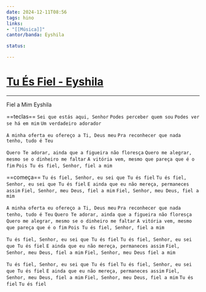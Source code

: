 ```yaml
---
date: 2024-12-11T08:56
tags: hino
links: 
- "[[Música]]"
cantor/banda: Eyshila

status: 

---
```

# [Tu És Fiel - Eyshila](https://www.youtube.com/watch?v=ifHR8cwNwXw)
---

Fiel a Mim
Eyshila

==teclas==
`Sei que estás aqui, Senhor`
`Podes perceber quem sou`
`Podes ver se há em mim`
`Um verdadeiro adorador`

`A minha oferta eu ofereço a Ti, Deus meu`
`Pra reconhecer que nada tenho, tudo é Teu`

`Quero Te adorar, ainda que a figueira não floresça`
`Quero me alegrar, mesmo se o dinheiro me faltar`
`A vitória vem, mesmo que pareça que é o fim`
`Pois Tu és fiel, Senhor, fiel a mim`

==começa==
`Tu és fiel, Senhor, eu sei que Tu és fiel`
`Tu és fiel, Senhor, eu sei que Tu és fiel`
`E ainda que eu não mereça, permaneces assim`
`Fiel, Senhor, meu Deus, fiel a mim`
`Fiel, Senhor, meu Deus, fiel a mim`

`A minha oferta eu ofereço a Ti, Deus meu`
`Pra reconhecer que nada tenho, tudo é Teu`
`Quero Te adorar, ainda que a figueira não floresça`
`Quero me alegrar, mesmo se o dinheiro me faltar`
`A vitória vem, mesmo que pareça que é o fim`
`Pois Tu és fiel, Senhor, fiel a mim`

`Tu és fiel, Senhor, eu sei que Tu és fiel`
`Tu és fiel, Senhor, eu sei que Tu és fiel`
`E ainda que eu não mereça, permaneces assim`
`Fiel, Senhor, meu Deus, fiel a mim`
`Fiel, Senhor, meu Deus fiel a mim`

`Tu és fiel, Senhor, eu sei que Tu és fiel`
`Tu és fiel, Senhor, eu sei que Tu és fiel`
`E ainda que eu não mereça, permaneces assim`
`Fiel, Senhor, meu Deus, fiel a mim`
`Fiel, Senhor, meu Deus, fiel a mim`
`Tu és fiel`
`Tu és fiel`